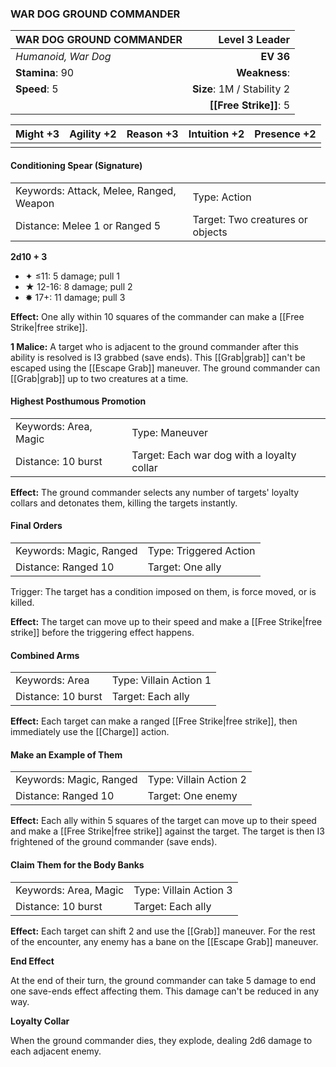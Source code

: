 ### WAR DOG GROUND COMMANDER

| WAR DOG GROUND COMMANDER |         **Level 3 Leader** |
| :----------------------- | -------------------------: |
| *Humanoid, War Dog*      |                  **EV 36** |
| **Stamina**: 90          |              **Weakness**: |
| **Speed**: 5             | **Size**: 1M / Stability 2 |
|                          |     **[[Free Strike]]**: 5 |

| **Might** +3 | **Agility** +2 | **Reason** +3 | **Intuition** +2 | **Presence** +2 |
| ------------ | -------------- | ------------- | ---------------- | --------------- |
|              |                |               |                  |                 |

#### Conditioning Spear (Signature)

|                                         |                                  |
| :-------------------------------------- | :------------------------------- |
| Keywords: Attack, Melee, Ranged, Weapon | Type: Action                     |
| Distance: Melee 1 or Ranged 5           | Target: Two creatures or objects |

**2d10 + 3**

- ✦ ≤11: 5 damage; pull 1
- ★ 12-16: 8 damage; pull 2
- ✸ 17+: 11 damage; pull 3

**Effect:** One ally within 10 squares of the commander can make a [[Free Strike|free strike]].

**1 Malice:** A target who is adjacent to the ground commander after this ability is resolved is I3 grabbed (save ends). This [[Grab|grab]] can't be escaped using the [[Escape Grab]] maneuver. The ground commander can [[Grab|grab]] up to two creatures at a time.

#### Highest Posthumous Promotion

|                       |                                            |
| :-------------------- | :----------------------------------------- |
| Keywords: Area, Magic | Type: Maneuver                             |
| Distance: 10 burst    | Target: Each war dog with a loyalty collar |

**Effect:** The ground commander selects any number of targets' loyalty collars and detonates them, killing the targets instantly.

#### Final Orders

|                         |                        |
| :---------------------- | :--------------------- |
| Keywords: Magic, Ranged | Type: Triggered Action |
| Distance: Ranged 10     | Target: One ally       |

Trigger: The target has a condition imposed on them, is force moved, or is killed.

**Effect:** The target can move up to their speed and make a [[Free Strike|free strike]] before the triggering effect happens.

#### Combined Arms

|                    |                        |
| :----------------- | :--------------------- |
| Keywords: Area     | Type: Villain Action 1 |
| Distance: 10 burst | Target: Each ally      |

**Effect:** Each target can make a ranged [[Free Strike|free strike]], then immediately use the [[Charge]] action.

#### Make an Example of Them

|                         |                        |
| :---------------------- | :--------------------- |
| Keywords: Magic, Ranged | Type: Villain Action 2 |
| Distance: Ranged 10     | Target: One enemy      |

**Effect:** Each ally within 5 squares of the target can move up to their speed and make a [[Free Strike|free strike]] against the target. The target is then I3 frightened of the ground commander (save ends).

#### Claim Them for the Body Banks

|                       |                        |
| :-------------------- | :--------------------- |
| Keywords: Area, Magic | Type: Villain Action 3 |
| Distance: 10 burst    | Target: Each ally      |

**Effect:** Each target can shift 2 and use the [[Grab]] maneuver. For the rest of the encounter, any enemy has a bane on the [[Escape Grab]] maneuver.

**End Effect**

At the end of their turn, the ground commander can take 5 damage to end one save-ends effect affecting them. This damage can't be reduced in any way.

**Loyalty Collar**

When the ground commander dies, they explode, dealing 2d6 damage to each adjacent enemy.
